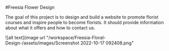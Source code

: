 #Freesia Flower Design 

The goal of this project is to design and build a website to promote florist courses and inspire people to become florists.
It should provide information about what it offers and how to contact us. 

![alt text](image url "/workspace/Freesia-Floral-Design-/assets/images/Screenshot 2022-10-17 092408.png"

